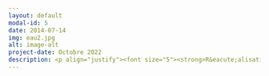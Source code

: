 ```yaml
---
layout: default
modal-id: 5
date: 2014-07-14
img: eau2.jpg
alt: image-alt
project-date: Octobre 2022
description: <p align="justify"><font size="5"><strong>R&eacute;alisation d'une &eacute;tude sur l'eau potable avec le logiciel Tableau</strong><br></font><font size="4"><em>Projet r&eacute;alis&eacute; dans le cadre de ma formation Openclassrooms</em><br> <br><strong>Mise en situation</strong><br>Vous &ecirc;tes consultant Data Analyst en mission dans l'ONG DWFA (Drinking Water For All). Vous &ecirc;tes missionn&eacute; pour r&eacute;aliser un dashboard pr&eacute;sentant une vue globale de l'acc&egrave;s &agrave; l'eau potable dans le monde, permettant d'identifier les pays qui rencontrent des difficult&eacute;s d'acc&egrave;s &agrave; l'eau potable. &Agrave; l'aide du logiciel Tableau, vous devez cr&eacute;er une histoire Tableau compos&eacute; de trois vues (mondiale, continentale et par pays).<br> <br><strong>Donn&eacute;es brutes</strong><br>&middot BasicAndSafelyManagedDrinkingWaterServices.csv<br>&middot MortalityRateAttributedToWater.csv<br>&middot PoliticalStability.csv<br>&middot Population.csv<br>&middot RegionCountry.csv<br> <br><strong>&Eacute;tapes</strong><br>&middot Pr&eacute;paration des donn&eacute;es avec Tableau Prep<br>&middot Cr&eacute;ation de trois vues (mondiale, continentale et par pays)<br>&middot Cr&eacute;ation d'une histoire Tableau<br> <br><strong>Comp&eacute;tences</strong><br>&middot Analyser un besoin client pour formuler des questions analytiques<br>&middot Cr&eacute;er un tableau de bord r&eacute;pondant &agrave; des questions analytiques<br>&middot G&eacute;n&eacute;rer des graphiques adapt&eacute;s aux types de donn&eacute;es<br>&middot Synth&eacute;tiser des r&eacute;sultats &agrave; destination d'un client<br><br></font><font size="5"><a href="https://public.tableau.com/app/profile/leclerc5811/viz/tudedaccsleaupotable_16648096624230/Histoire1" target="_blank">Histoire Tableau</strong></a> 
---
```


